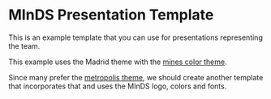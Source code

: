 # MInDS Presentation Template

This is an example template that you can use for presentations representing the team.

This example uses the Madrid theme with the [mines color theme](https://github.com/sbeleidy/beamer-mines).

Since many prefer the [metropolis theme](https://github.com/matze/mtheme), we should create another template that incorporates that and uses the MInDS logo, colors and fonts.
